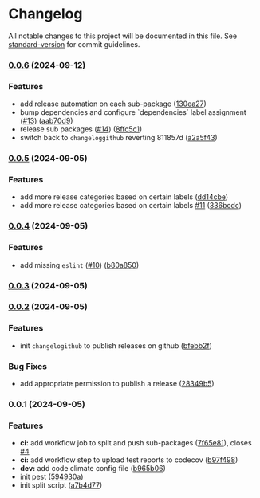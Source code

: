 # Changelog

All notable changes to this project will be documented in this file. See [standard-version](https://github.com/conventional-changelog/standard-version) for commit guidelines.

### [0.0.6](https://github.com/feryardiant/learn-monorepo/compare/v0.0.5...v0.0.6) (2024-09-12)


### Features

* add release automation on each sub-package ([130ea27](https://github.com/feryardiant/learn-monorepo/commit/130ea2712b63c41589f7e4fad3a6db5ef592fdae))
* bump dependencies and configure \`dependencies\` label assignment ([#13](https://github.com/feryardiant/learn-monorepo/issues/13)) ([aab70d9](https://github.com/feryardiant/learn-monorepo/commit/aab70d9e14eeacf58f00908bdfbe1ebc709e5714))
* release sub packages ([#14](https://github.com/feryardiant/learn-monorepo/issues/14)) ([8ffc5c1](https://github.com/feryardiant/learn-monorepo/commit/8ffc5c191f53b180ab176cd7ee3ea0375307379f))
* switch back to `changeloggithub` reverting 811857d ([a2a5f43](https://github.com/feryardiant/learn-monorepo/commit/a2a5f4328e5938ea01036501b7593f6f3e665129))

### [0.0.5](https://github.com/feryardiant/learn-monorepo/compare/v0.0.4...v0.0.5) (2024-09-05)


### Features

* add more release categories based on certain labels ([dd14cbe](https://github.com/feryardiant/learn-monorepo/commit/dd14cbef1a65353daafb9f0ab9ef7b3260f12e83))
* add more release categories based on certain labels [#11](https://github.com/feryardiant/learn-monorepo/issues/11) ([336bcdc](https://github.com/feryardiant/learn-monorepo/commit/336bcdcc8f0539320487c045d3a2380e3ec5b7a6))

### [0.0.4](https://github.com/feryardiant/learn-monorepo/compare/v0.0.3...v0.0.4) (2024-09-05)


### Features

* add missing `eslint` ([#10](https://github.com/feryardiant/learn-monorepo/issues/10)) ([b80a850](https://github.com/feryardiant/learn-monorepo/commit/b80a8505d0d5107a5902181d416910ec548bdb8f))

### [0.0.3](https://github.com/feryardiant/learn-monorepo/compare/v0.0.2...v0.0.3) (2024-09-05)

### [0.0.2](https://github.com/feryardiant/learn-monorepo/compare/v0.0.1...v0.0.2) (2024-09-05)


### Features

* init `changelogithub` to publish releases on github ([bfebb2f](https://github.com/feryardiant/learn-monorepo/commit/bfebb2f863ed451dc3879372cc08c248387f9224))


### Bug Fixes

* add appropriate permission to publish a release ([28349b5](https://github.com/feryardiant/learn-monorepo/commit/28349b59f3506ffc9f9340819884cfae74970850))

### 0.0.1 (2024-09-05)


### Features

* **ci:** add workflow job to split and push sub-packages ([7f65e81](https://github.com/feryardiant/learn-monorepo/commit/7f65e81ae0463032f5c51e86c2e7ab24bfaf812f)), closes [#4](https://github.com/feryardiant/learn-monorepo/issues/4)
* **ci:** add workflow step to upload test reports to codecov ([b97f498](https://github.com/feryardiant/learn-monorepo/commit/b97f498ffa25c1c7899aff93ab0eb21e5be415d4))
* **dev:** add code climate config file ([b965b06](https://github.com/feryardiant/learn-monorepo/commit/b965b06ca51a8fb642cf7fe97dcfd89c6528539b))
* init pest ([594930a](https://github.com/feryardiant/learn-monorepo/commit/594930a86a2090428b9619703ae0d2add5201a11))
* init split script ([a7b4d77](https://github.com/feryardiant/learn-monorepo/commit/a7b4d7789a686059014e69d208c0de79fd9275e7))
